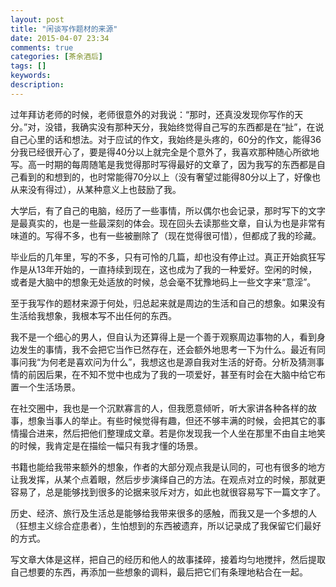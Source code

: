 ```yaml
---
layout: post
title: "闲谈写作题材的来源"
date: 2015-04-07 23:34
comments: true
categories: [茶余酒后]
tags: []
keywords: 
description: 
---
```

过年拜访老师的时候，老师很意外的对我说：“那时，还真没发现你写作的天分。”对，没错，我确实没有那种天分，我始终觉得自己写的东西都是在“扯”，在说自己心里的话和想法。对于应试的作文，我始终是头疼的，60分的作文，能得36分我已经很开心了，要是得40分以上就完全是个意外了，我喜欢那种随心所欲地写。高一时期的每周随笔是我觉得那时写得最好的文章了，因为我写的东西都是自己看到的和想到的，也时常能得70分以上（没有奢望过能得80分以上了，好像也从来没有得过），从某种意义上也鼓励了我。

大学后，有了自己的电脑，经历了一些事情，所以偶尔也会记录，那时写下的文字是最真实的，也是一些最深刻的体会。现在回头去读那些文章，自认为也是非常有味道的。写得不多，也有一些被删除了（现在觉得很可惜），但都成了我的珍藏。

毕业后的几年里，写的不多，只有可怜的几篇，却也没有停止过。真正开始疯狂写作是从13年开始的，一直持续到现在，这也成为了我的一种爱好。空闲的时候，或者是大脑中的想象无处适放的时候，总会毫不犹豫地码上一些文字来“意淫”。

<!--more-->
至于我写作的题材来源于何处，归总起来就是周边的生活和自己的想象。如果没有生活给我想象，我根本写不出任何的东西。

我不是一个细心的男人，但自认为还算得上是一个善于观察周边事物的人，看到身边发生的事情，我不会把它当作已然存在，还会额外地思考一下为什么。最近有同事问我“为何老是喜欢问为什么”，我想这也是源自我对生活的好奇。分析及猜测事情的前因后果，在不知不觉中也成为了我的一项爱好，甚至有时会在大脑中给它布置一个生活场景。

在社交圈中，我也是一个沉默寡言的人，但我愿意倾听，听大家讲各种各样的故事，想象当事人的举止。有些时候觉得有趣，但还不够丰满的时候，会把其它的事情撮合进来，然后把他们整理成文章。若是你发现我一个人坐在那里不由自主地笑的时候，我肯定是在描绘一幅只有我才懂的场景。

书籍也能给我带来额外的想象，作者的大部分观点我是认同的，可也有很多的地方让我发挥，从某个点着眼，然后步步演绎自己的方法。在观点对立的时候，那就更容易了，总是能够找到很多的论据来驳斥对方，如此也就很容易写下一篇文字了。

历史、经济、旅行及生活总是能够给我带来很多的感触，而我又是一个多想的人（狂想主义综合症患者），生怕想到的东西被遗弃，所以记录成了我保留它们最好的方式。

写文章大体是这样，把自己的经历和他人的故事揉碎，接着均匀地搅拌，然后提取自己想要的东西，再添加一些想象的调料，最后把它们有条理地粘合在一起。